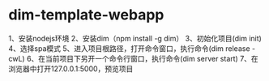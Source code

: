dim-template-webapp
=====================
1、安装nodejs环境
2、安装dim（npm install -g dim）
3、初始化项目(dim init)
4、选择spa模式
5、进入项目根路径，打开命令窗口，执行命令(dim release -cwL)
6、在当前项目下另开一个命令行窗口，执行命令(dim server start)
7、在浏览器中打开127.0.0.1:5000，预览项目

